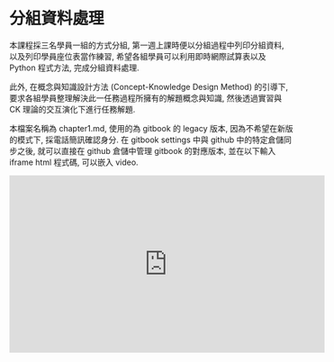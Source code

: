 # 分組資料處理

本課程採三名學員一組的方式分組, 第一週上課時便以分組過程中列印分組資料, 以及列印學員座位表當作練習, 希望各組學員可以利用即時網際試算表以及 Python 程式方法, 完成分組資料處理.

此外, 在概念與知識設計方法 \(Concept-Knowledge Design Method\) 的引導下, 要求各組學員整理解決此一任務過程所擁有的解題概念與知識, 然後透過實習與 CK 理論的交互演化下進行任務解題.

本檔案名稱為 chapter1.md, 使用的為 gitbook 的 legacy 版本, 因為不希望在新版的模式下, 採電話簡訊確認身分. 在 gitbook settings 中與 github 中的特定倉儲同步之後, 就可以直接在 github 倉儲中管理 gitbook 的對應版本, 並在以下輸入 iframe html 程式碼, 可以嵌入 video.

<iframe width="560" height="315" src="https://www.youtube.com/embed/SRzrRwby3rk" frameborder="0" allow="autoplay; encrypted-media" allowfullscreen></iframe>
